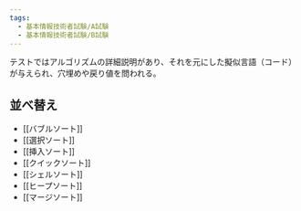 ```yaml
---
tags:
  - 基本情報技術者試験/A試験
  - 基本情報技術者試験/B試験
---
```

テストではアルゴリズムの詳細説明があり、それを元にした擬似言語（コード）が与えられ、穴埋めや戻り値を問われる。
## 並べ替え
- [[バブルソート]]
- [[選択ソート]]
- [[挿入ソート]]
- [[クイックソート]]
- [[シェルソート]]
- [[ヒープソート]]
- [[マージソート]]

